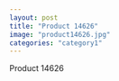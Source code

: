 ```yaml
---
layout: post
title: "Product 14626"
image: "product14626.jpg"
categories: "category1"
---
```

Product 14626
